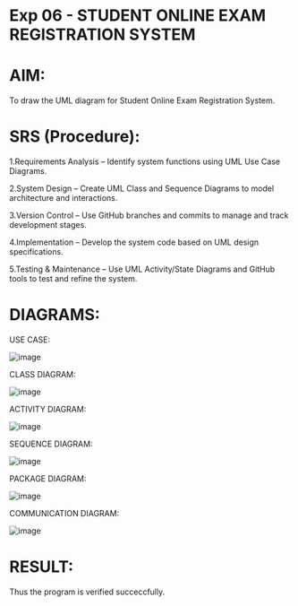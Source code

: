 # Exp 06 - STUDENT ONLINE EXAM REGISTRATION SYSTEM

# AIM:

To draw the UML diagram for Student Online Exam Registration System.

# SRS (Procedure):

1.Requirements Analysis – Identify system functions using UML Use Case Diagrams.

2.System Design – Create UML Class and Sequence Diagrams to model architecture and interactions.

3.Version Control – Use GitHub branches and commits to manage and track development stages.

4.Implementation – Develop the system code based on UML design specifications.

5.Testing & Maintenance – Use UML Activity/State Diagrams and GitHub tools to test and refine the system.

# DIAGRAMS:

USE CASE:

![image](https://github.com/user-attachments/assets/ed343628-af27-4522-8b68-f11c208804d7)

CLASS DIAGRAM:

![image](https://github.com/user-attachments/assets/8d1cc4ab-0040-4f59-9d8f-17676bde0340)

ACTIVITY DIAGRAM:

![image](https://github.com/user-attachments/assets/25607e23-127b-4001-a659-96076a0efd16)

SEQUENCE DIAGRAM:

![image](https://github.com/user-attachments/assets/bde92030-d558-4e08-bab6-e67a4dd5a330)


PACKAGE DIAGRAM:

![image](https://github.com/user-attachments/assets/b5beefa1-a79b-454b-8017-afc4c9e4c102)


COMMUNICATION DIAGRAM:

![image](https://github.com/user-attachments/assets/b6286da5-8ca4-4fd9-bf3b-fcacc7cbd4bc)


# RESULT:

Thus the program is verified succeccfully.
